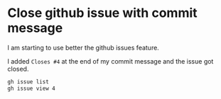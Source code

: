 # Close github issue with commit message

I am starting to use better the github issues feature.

I added `Closes #4` at the end of my commit message and the issue got
closed.

```bash
gh issue list
gh issue view 4
```
